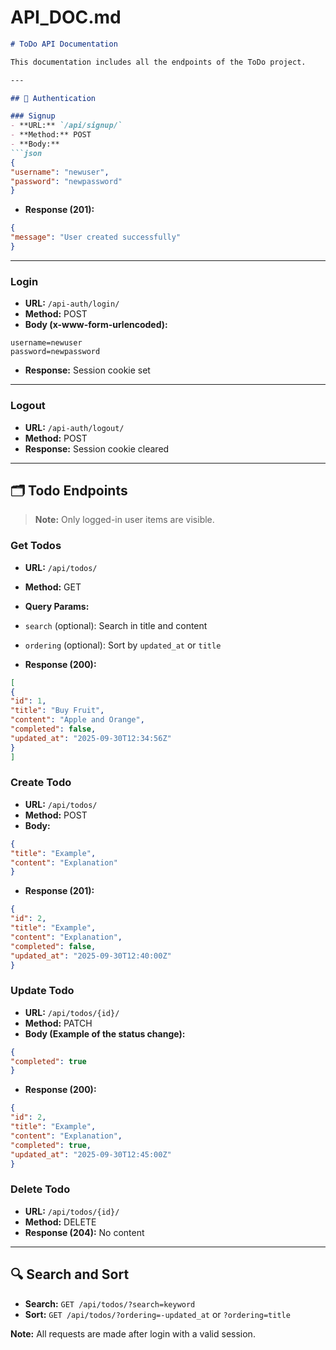 # API_DOC.md

````markdown
# ToDo API Documentation

This documentation includes all the endpoints of the ToDo project.

---

## 🔑 Authentication

### Signup
- **URL:** `/api/signup/`
- **Method:** POST
- **Body:**
```json
{
"username": "newuser",
"password": "newpassword"
}
````

* **Response (201):**

```json
{
"message": "User created successfully"
}
```

---

### Login

* **URL:** `/api-auth/login/`
* **Method:** POST
* **Body (x-www-form-urlencoded):**

```
username=newuser
password=newpassword
```

* **Response:** Session cookie set

---

### Logout

* **URL:** `/api-auth/logout/`
* **Method:** POST
* **Response:** Session cookie cleared

---

## 🗂️ Todo Endpoints

> **Note:** Only logged-in user items are visible.

### Get Todos

* **URL:** `/api/todos/`
* **Method:** GET
* **Query Params:**

* `search` (optional): Search in title and content
* `ordering` (optional): Sort by `updated_at` or `title`
* **Response (200):**

```json
[
{
"id": 1,
"title": "Buy Fruit",
"content": "Apple and Orange",
"completed": false,
"updated_at": "2025-09-30T12:34:56Z"
}
]
```

### Create Todo

* **URL:** `/api/todos/`
* **Method:** POST
* **Body:**

```json
{
"title": "Example",
"content": "Explanation"
}
```

* **Response (201):**

```json
{
"id": 2,
"title": "Example",
"content": "Explanation",
"completed": false,
"updated_at": "2025-09-30T12:40:00Z"
}
```

### Update Todo

* **URL:** `/api/todos/{id}/`
* **Method:** PATCH
* **Body (Example of the status change):**

```json
{
"completed": true
}
```

* **Response (200):**

```json
{
"id": 2,
"title": "Example",
"content": "Explanation",
"completed": true,
"updated_at": "2025-09-30T12:45:00Z"
}
```

### Delete Todo

* **URL:** `/api/todos/{id}/`
* **Method:** DELETE
* **Response (204):** No content

---

## 🔍 Search and Sort

* **Search:** `GET /api/todos/?search=keyword`
* **Sort:** `GET /api/todos/?ordering=-updated_at` or `?ordering=title`


**Note:** All requests are made after login with a valid session.


